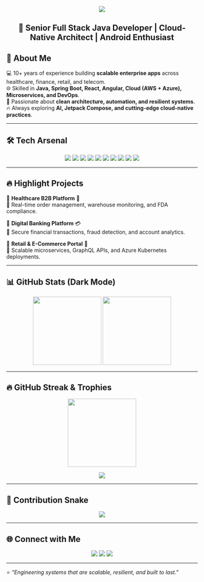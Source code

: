 <p align="center">
  <img src="https://capsule-render.vercel.app/api?type=waving&color=0:0F2027,50:2C5364,100:203A43&height=250&section=header&text=Bharath%20Madala%20|%20Software%20Engineer&fontSize=45&fontColor=ffffff&animation=fadeIn&fontAlignY=40" />
</p>
<h2 align="center">🚀 Senior Full Stack Java Developer | Cloud-Native Architect | Android Enthusiast</h2>  

## 🖤 About Me  

💻 10+ years of experience building **scalable enterprise apps** across healthcare, finance, retail, and telecom.  
🌐 Skilled in **Java, Spring Boot, React, Angular, Cloud (AWS + Azure), Microservices, and DevOps**.  
🎯 Passionate about **clean architecture, automation, and resilient systems**.  
🔥 Always exploring **AI, Jetpack Compose, and cutting-edge cloud-native practices**.  

---

## 🛠 Tech Arsenal  

<p align="center">
  <img src="https://img.shields.io/badge/Java-ED8B00?style=for-the-badge&logo=openjdk&logoColor=white"/> 
  <img src="https://img.shields.io/badge/Spring_Boot-6DB33F?style=for-the-badge&logo=springboot&logoColor=white"/> 
  <img src="https://img.shields.io/badge/React-20232A?style=for-the-badge&logo=react&logoColor=61DAFB"/> 
  <img src="https://img.shields.io/badge/Angular-DD0031?style=for-the-badge&logo=angular&logoColor=white"/> 
  <img src="https://img.shields.io/badge/PostgreSQL-316192?style=for-the-badge&logo=postgresql&logoColor=white"/> 
  <img src="https://img.shields.io/badge/MongoDB-47A248?style=for-the-badge&logo=mongodb&logoColor=white"/> 
  <img src="https://img.shields.io/badge/Docker-2496ED?style=for-the-badge&logo=docker&logoColor=white"/> 
  <img src="https://img.shields.io/badge/Kubernetes-326CE5?style=for-the-badge&logo=kubernetes&logoColor=white"/> 
  <img src="https://img.shields.io/badge/AWS-232F3E?style=for-the-badge&logo=amazonaws&logoColor=white"/> 
  <img src="https://img.shields.io/badge/Azure-0078D4?style=for-the-badge&logo=microsoftazure&logoColor=white"/> 
</p>  

---

## 🔥 Highlight Projects  

🔹 **Healthcare B2B Platform** 🏥  
📌 Real-time order management, warehouse monitoring, and FDA compliance.  

🔹 **Digital Banking Platform** 💳  
📌 Secure financial transactions, fraud detection, and account analytics.  

🔹 **Retail & E-Commerce Portal** 🛒  
📌 Scalable microservices, GraphQL APIs, and Azure Kubernetes deployments.  

---

## 📊 GitHub Stats (Dark Mode)  

<p align="center">
  <img src="https://github-readme-stats.vercel.app/api?username=yourgithubusername&show_icons=true&theme=radical" height="180"/> 
  <img src="https://github-readme-stats.vercel.app/api/top-langs/?username=yourgithubusername&layout=compact&theme=radical" height="180"/>
</p>  

---

## 🔥 GitHub Streak & Trophies  

<p align="center">
  <img src="https://github-readme-streak-stats.herokuapp.com/?user=yourgithubusername&theme=radical" height="180"/>  
</p>  

<p align="center">
  <img src="https://github-profile-trophy.vercel.app/?username=yourgithubusername&theme=radical&margin-w=15&margin-h=15&row=1&column=6"/>  
</p>  

---

## 🐍 Contribution Snake  

<p align="center">
  <img src="https://github.com/ashutosh00710/github-readme-activity-graph/raw/main/github-contribution-grid-snake.svg" />
</p>  

---

## 🌐 Connect with Me  

<p align="center">
  <a href="https://github.com/steja578"><img src="https://img.shields.io/badge/GitHub-181717?style=for-the-badge&logo=github&logoColor=white"/></a>
  <a href="https://linkedin.com/in/yourlinkedin"><img src="https://img.shields.io/badge/LinkedIn-0A66C2?style=for-the-badge&logo=linkedin&logoColor=white"/></a>
  <a href="mailto: bharathshivasaiteja@gmail.com"><img src="https://img.shields.io/badge/Email-D14836?style=for-the-badge&logo=gmail&logoColor=white"/></a>
</p>  

---

⭐ *“Engineering systems that are scalable, resilient, and built to last.”*  

